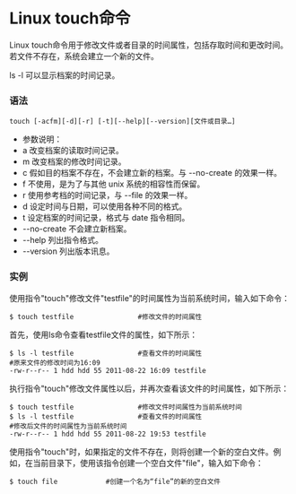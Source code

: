 # Linux touch命令

Linux touch命令用于修改文件或者目录的时间属性，包括存取时间和更改时间。若文件不存在，系统会建立一个新的文件。

 ls -l 可以显示档案的时间记录。

### 语法

    touch [-acfm][-d][-r] [-t][--help][--version][文件或目录…]
    

- 参数说明：
- a 改变档案的读取时间记录。
- m 改变档案的修改时间记录。
- c 假如目的档案不存在，不会建立新的档案。与 --no-create 的效果一样。
- f 不使用，是为了与其他 unix 系统的相容性而保留。
- r 使用参考档的时间记录，与 --file 的效果一样。
- d 设定时间与日期，可以使用各种不同的格式。
- t 设定档案的时间记录，格式与 date 指令相同。
- --no-create 不会建立新档案。
- --help 列出指令格式。
- --version 列出版本讯息。

### 实例

使用指令"touch"修改文件"testfile"的时间属性为当前系统时间，输入如下命令：

    $ touch testfile                #修改文件的时间属性 
    

首先，使用ls命令查看testfile文件的属性，如下所示：

    $ ls -l testfile                #查看文件的时间属性  
    #原来文件的修改时间为16:09  
    -rw-r--r-- 1 hdd hdd 55 2011-08-22 16:09 testfile  
    

执行指令"touch"修改文件属性以后，并再次查看该文件的时间属性，如下所示：

    $ touch testfile                #修改文件时间属性为当前系统时间  
    $ ls -l testfile                #查看文件的时间属性  
    #修改后文件的时间属性为当前系统时间  
    -rw-r--r-- 1 hdd hdd 55 2011-08-22 19:53 testfile  
    

使用指令"touch"时，如果指定的文件不存在，则将创建一个新的空白文件。例如，在当前目录下，使用该指令创建一个空白文件"file"，输入如下命令：

    $ touch file            #创建一个名为“file”的新的空白文件 
    